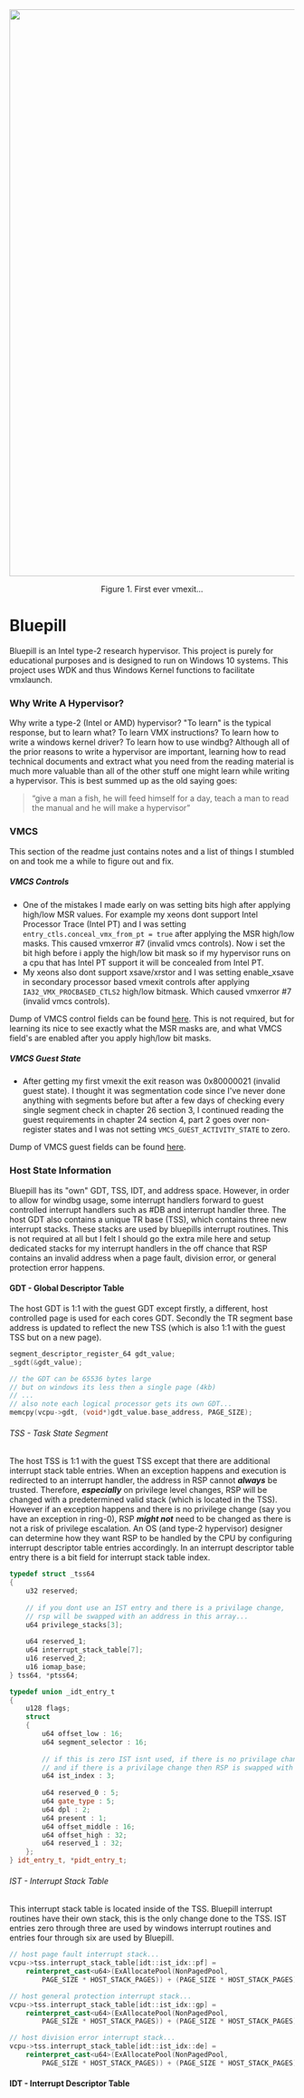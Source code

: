 <div align="center">
  <img width="1000" height="auto" src="https://imgur.com/b1bYNZU.png"/>
  <p>Figure 1. First ever vmexit...</p>
</div>

# Bluepill

Bluepill is an Intel type-2 research hypervisor. This project is purely for educational purposes and is designed to run on Windows 10 systems.
This project uses WDK and thus Windows Kernel functions to facilitate vmxlaunch. 

### Why Write A Hypervisor?

Why write a type-2 (Intel or AMD) hypervisor? "To learn" is the typical response, but to learn what? To learn VMX instructions? To learn how to write a windows kernel driver? To learn how to use windbg? Although all of the prior reasons to write a hypervisor are important, learning how to read technical documents and extract what you need from the reading material is much more valuable than all of the other stuff one might learn while writing a hypervisor. This is best summed up as the old saying goes: 

> “give a man a fish, he will feed himself for a day, teach a man to read the manual and he will make a hypervisor”

### VMCS

This section of the readme just contains notes and a list of things I stumbled on and took me a while to figure out and fix.

##### VMCS Controls

* One of the mistakes I made early on was setting bits high after applying high/low MSR values. For example my xeons dont support Intel Processor Trace (Intel PT) and I was setting `entry_ctls.conceal_vmx_from_pt = true` after applying the MSR high/low masks. This caused vmxerror #7 (invalid vmcs controls). Now i set the bit high before i apply the high/low bit mask so if my hypervisor runs on a cpu that has Intel PT support it will be concealed from Intel PT.
* My xeons also dont support xsave/xrstor and I was setting enable_xsave in secondary processor based vmexit controls after applying `IA32_VMX_PROCBASED_CTLS2` high/low bitmask. Which caused vmxerror #7 (invalid vmcs controls).

Dump of VMCS control fields can be found [here](https://githacks.org/_xeroxz/bluepill/-/blob/master/VMCS-CONTROLS.md). This is not required, but for learning its nice to
see exactly what the MSR masks are, and what VMCS field's are enabled after you apply high/low bit masks.

##### VMCS Guest State

* After getting my first vmexit the exit reason was 0x80000021 (invalid guest state). I thought it was segmentation code since I've never done anything with segments before but after a few days of checking every single segment check in chapter 26 section 3, I continued reading the guest requirements in chapter 24  section 4, part 2 goes over non-register states and I was not setting  `VMCS_GUEST_ACTIVITY_STATE` to zero. 

Dump of VMCS guest fields can be found [here](https://githacks.org/_xeroxz/bluepill/-/blob/master/VMCS-GUEST.md). 

### Host State Information

Bluepill has its "own" GDT, TSS, IDT, and address space. However, in order to allow for windbg usage, some interrupt handlers 
forward to guest controlled interrupt handlers such as #DB and interrupt handler three. The host GDT also contains a unique TR base (TSS), which contains three new interrupt stacks.
These stacks are used by bluepills interrupt routines. This is not required at all but I felt I should go the extra mile here and setup dedicated stacks for my interrupt handlers in the 
off chance that RSP contains an invalid address when a page fault, division error, or general protection error happens.

#### GDT - Global Descriptor Table

The host GDT is 1:1 with the guest GDT except firstly, a different, host controlled page is used for each cores GDT. Secondly the TR segment base address is updated to reflect
the new TSS (which is also 1:1 with the guest TSS but on a new page).

```cpp
segment_descriptor_register_64 gdt_value;
_sgdt(&gdt_value);

// the GDT can be 65536 bytes large 
// but on windows its less then a single page (4kb)
// ...
// also note each logical processor gets its own GDT... 
memcpy(vcpu->gdt, (void*)gdt_value.base_address, PAGE_SIZE);
```

###### TSS - Task State Segment

The host TSS is 1:1 with the guest TSS except that there are additional interrupt stack table entries. When an exception happens and execution is redirected to an interrupt handler, the address
in RSP cannot ***always*** be trusted. Therefore, ***especially*** on privilege level changes, RSP will be changed with a predetermined valid stack (which is located in the TSS). However if an exception happens and there is no privilege change (say you have an exception in ring-0),
RSP ***might not*** need to be changed as there is not a risk of privilege escalation. An OS (and type-2 hypervisor) designer can determine how they want RSP to be handled by the CPU by configuring interrupt descriptor table entries accordingly. 
In an interrupt descriptor table entry there is a bit field for interrupt stack table index. 

```cpp
typedef struct _tss64
{
	u32 reserved;
	
	// if you dont use an IST entry and there is a privilage change, 
	// rsp will be swapped with an address in this array...
	u64 privilege_stacks[3]; 
	
	u64 reserved_1;
	u64 interrupt_stack_table[7];
	u16 reserved_2;
	u16 iomap_base;
} tss64, *ptss64;

typedef union _idt_entry_t
{
	u128 flags;
	struct
	{
		u64 offset_low : 16;
		u64 segment_selector : 16;
		
		// if this is zero IST isnt used, if there is no privilage change then RSP wont be changed at all, 
		// and if there is a privilage change then RSP is swapped with an address in the TSS (rsp0).
		u64 ist_index : 3; 
		
		u64 reserved_0 : 5;
		u64 gate_type : 5;
		u64 dpl : 2;
		u64 present : 1;
		u64 offset_middle : 16;
		u64 offset_high : 32;
		u64 reserved_1 : 32;
	};
} idt_entry_t, *pidt_entry_t;
```

###### IST - Interrupt Stack Table
This interrupt stack table is located inside of the TSS. Bluepill interrupt routines have their own stack, this is the only change done to the TSS. IST entries zero through three are used by windows interrupt routines and entries four through six are used by Bluepill. 

```cpp
// host page fault interrupt stack...
vcpu->tss.interrupt_stack_table[idt::ist_idx::pf] =
	reinterpret_cast<u64>(ExAllocatePool(NonPagedPool, 
		PAGE_SIZE * HOST_STACK_PAGES)) + (PAGE_SIZE * HOST_STACK_PAGES);

// host general protection interrupt stack...
vcpu->tss.interrupt_stack_table[idt::ist_idx::gp] =
	reinterpret_cast<u64>(ExAllocatePool(NonPagedPool,
		PAGE_SIZE * HOST_STACK_PAGES)) + (PAGE_SIZE * HOST_STACK_PAGES);

// host division error interrupt stack...
vcpu->tss.interrupt_stack_table[idt::ist_idx::de] =
	reinterpret_cast<u64>(ExAllocatePool(NonPagedPool,
		PAGE_SIZE * HOST_STACK_PAGES)) + (PAGE_SIZE * HOST_STACK_PAGES);
```

#### IDT - Interrupt Descriptor Table